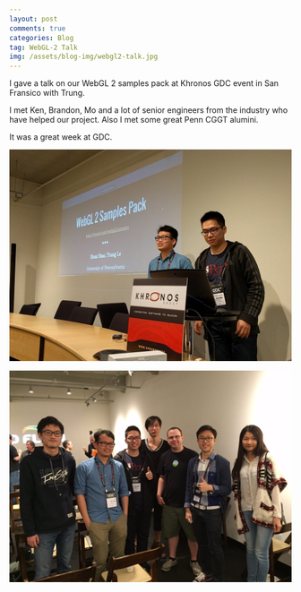 ```yaml
---
layout: post
comments: true
categories: Blog
tag: WebGL-2 Talk
img: /assets/blog-img/webgl2-talk.jpg
---
```


I gave a talk on our WebGL 2 samples pack at Khronos GDC event in San Fransico with Trung. 

I met Ken, Brandon, Mo and a lot of senior engineers from the industry who have helped our project. Also I met some great Penn CGGT alumini.

It was a great week at GDC. 
    

<!--more-->


![](/assets/blog-img/webgl2-talk.jpg)

![](/assets/blog-img/khronos-alumini.jpg)  
